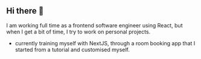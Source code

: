 ## Hi there 👋
I am working full time as a frontend software engineer using React, but when I get a bit of time, I try to work on personal projects. 
- currently training myself with NextJS, through a room booking app that I started from a tutorial and customised myself. 

<!--
**sorinpav/sorinpav** is a ✨ _special_ ✨ repository because its `README.md` (this file) appears on your GitHub profile.

Here are some ideas to get you started:

- 🔭 I’m currently working on ...
- 🌱 I’m currently learning ...
- 👯 I’m looking to collaborate on ...
- 🤔 I’m looking for help with ...
- 💬 Ask me about ...
- 📫 How to reach me: ...
- 😄 Pronouns: ...
- ⚡ Fun fact: ...
-->
